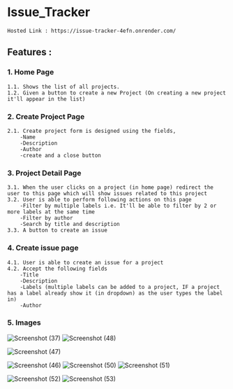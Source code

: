 # Issue_Tracker
    Hosted Link : https://issue-tracker-4efn.onrender.com/
      
## Features :

### 1. Home Page
    1.1. Shows the list of all projects.
    1.2. Given a button to create a new Project (On creating a new project it'll appear in the list)
### 2. Create Project Page
    2.1. Create project form is designed using the fields,
        -Name
        -Description
        -Author
        -create and a close button
### 3. Project Detail Page
    3.1. When the user clicks on a project (in home page) redirect the user to this page which will show issues related to this project
    3.2. User is able to perform following actions on this page
        -Filter by multiple labels i.e. It'll be able to filter by 2 or more labels at the same time
        -Filter by author
        -Search by title and description
    3.3. A button to create an issue
### 4. Create issue page
    4.1. User is able to create an issue for a project
    4.2. Accept the following fields
        -Title
        -Description
        -Labels (multiple labels can be added to a project, IF a project has a label already show it (in dropdown) as the user types the label in)
        -Author
### 5. Images

![Screenshot (37)](https://github.com/Mukesh-43/Issue_Tracker/assets/135153880/5ef72c67-efb3-4d41-a7de-6d0494748415)
![Screenshot (48)](https://github.com/Mukesh-43/Issue_Tracker/assets/135153880/d956ac01-5550-4530-932d-16acdc844522)

![Screenshot (47)](https://github.com/Mukesh-43/Issue_Tracker/assets/135153880/768ea12d-5d51-4feb-9983-0259b574893f)

![Screenshot (46)](https://github.com/Mukesh-43/Issue_Tracker/assets/135153880/9d4beb46-9936-4356-bdb6-2d6b47a8a407)
![Screenshot (50)](https://github.com/Mukesh-43/Issue_Tracker/assets/135153880/dad97cfb-2dde-4a67-9402-a33b42d5dce7)
![Screenshot (51)](https://github.com/Mukesh-43/Issue_Tracker/assets/135153880/98aa37fe-507e-4a54-9fbf-9adacfa2658a)

![Screenshot (52)](https://github.com/Mukesh-43/Issue_Tracker/assets/135153880/c9d3dfb0-a546-4ee4-8565-d194b5e84121)
![Screenshot (53)](https://github.com/Mukesh-43/Issue_Tracker/assets/135153880/de58fd64-3c80-44fa-ab03-5d52519a704f)


